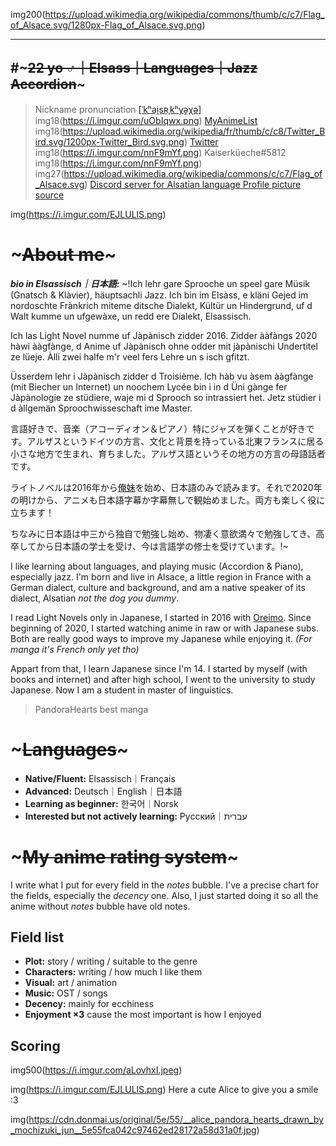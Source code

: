 img200(https://upload.wikimedia.org/wikipedia/commons/thumb/c/c7/Flag_of_Alsace.svg/1280px-Flag_of_Alsace.svg.png)

---
#~~~__22 yo ♂｜Elsass｜Languages｜Jazz Accordion__~~~
---

> Nickname pronunciation [[ˈkʰai̯sʀ̩ˌkʰyə̯χə] ](https://voca.ro/nL3zzlajrau)
> img18(https://i.imgur.com/uObIqwx.png) [MyAnimeList ](https://myanimelist.net/profile/Kaiserkueche)
> img18(https://upload.wikimedia.org/wikipedia/fr/thumb/c/c8/Twitter_Bird.svg/1200px-Twitter_Bird.svg.png) [Twitter ](https://twitter.com/kaizokuroo)
> img18(https://i.imgur.com/nnF9mYf.png) Kaiserküeche#5812
> img18(https://i.imgur.com/nnF9mYf.png) img27(https://upload.wikimedia.org/wikipedia/commons/c/c7/Flag_of_Alsace.svg) [Discord server for Alsatian language ](https://discord.gg/WCcgM7T4Bw)
> [Profile picture source](https://www.pixiv.net/artworks/92109351)

img(https://i.imgur.com/EJLULlS.png)
# ~~~__<a>About me</a>__~~~

***bio in Elsassisch｜日本語:***
~!Ich lehr gare Sprooche un speel gare Müsik (Gnatsch & Klàvier), häuptsachli Jazz. Ich bin im Elsàss, e kläni Gejed im nordoschte Frànkrich miteme ditsche Dialekt, Kültür un Hindergrund, uf d Walt kumme un ufgewàxe, un redd ere Dialekt, Elsassisch. 

Ich las Light Novel numme uf Jàpànisch zidder 2016. Zidder ààfàngs 2020 hàwi ààgfànge, d Anime uf Jàpànisch ohne odder mit jàpànischi Undertitel ze lüeje. Àlli zwei halfe m'r veel fers Lehre un s isch gfitzt.

Üsserdem lehr i Jàpànisch zidder d Troisième. Ich hàb vu àsem ààgfànge (mit Biecher un Internet) un noochem Lycée bin i in d Üni gànge fer Jàpànologie ze stüdiere, waje mi d Sprooch so intrassiert het. Jetz stüdier i d àllgemän Sproochwisseschaft ime Master.

言語好きで、音楽（アコーディオン＆ピアノ）特にジャズを弾くことが好きです。アルザスというドイツの方言、文化と背景を持っている北東フランスに居る小さな地方で生まれ、育ちました。アルザス語というその地方の方言の母語話者です。

ライトノベルは2016年から[俺妹](https://anilist.co/manga/43667/)を始め、日本語のみで読みます。それで2020年の明けから、アニメも日本語字幕か字幕無しで観始めました。両方も楽しく役に立ちます！

ちなみに日本語は中三から独自で勉強し始め、物凄く意欲満々で勉強してき、高卒してから日本語の学士を受け、今は言語学の修士を受けています。!~

I like learning about languages, and playing music (Accordion & Piano), especially jazz. I'm born and live in Alsace, a little region in France with a German dialect, culture and background, and am a native speaker of its dialect, Alsatian _not the dog you dummy_.

I read Light Novels only in Japanese, I started in 2016 with [Oreimo](https://anilist.co/manga/43667/). Since beginning of 2020, I started watching anime in raw or with Japanese subs. Both are really good ways to improve my Japanese while enjoying it. *(For manga it's French only yet tho)*

Appart from that, I learn Japanese since I'm 14. I started by myself (with books and internet) and after high school, I went to the university to study Japanese. Now I am a student in master of linguistics.

> PandoraHearts best manga

# ~~~__<a>Languages</a>__~~~
- __Native/Fluent:__ Elsassisch｜Français
- __Advanced:__ Deutsch｜English｜日本語
- __Learning as beginner:__ 한국어｜Norsk
- __Interested but not actively learning:__ Русский｜עברית

# ~~~__<a>My anime rating system</a>__~~~
I write what I put for every field in the _notes_ bubble. I've a precise chart for the fields, especially the _decency_ one. Also, I just started doing it so all the anime without _notes_ bubble have old notes.

## __<a>Field list</a>__
- __Plot:__ story / writing / suitable to the genre 
- __Characters:__ writing / how much I like them
- __Visual:__ art / animation
- __Music:__ OST / songs
- __Decency:__ mainly for ecchiness
- __Enjoyment ×3__ cause the most important is how I enjoyed

## __<a>Scoring</a>__
img500(https://i.imgur.com/aLovhxI.jpeg)

img(https://i.imgur.com/EJLULlS.png)
Here a cute Alice to give you a smile :3

img(https://cdn.donmai.us/original/5e/55/__alice_pandora_hearts_drawn_by_mochizuki_jun__5e55fca042c97462ed28172a58d31a0f.jpg)
